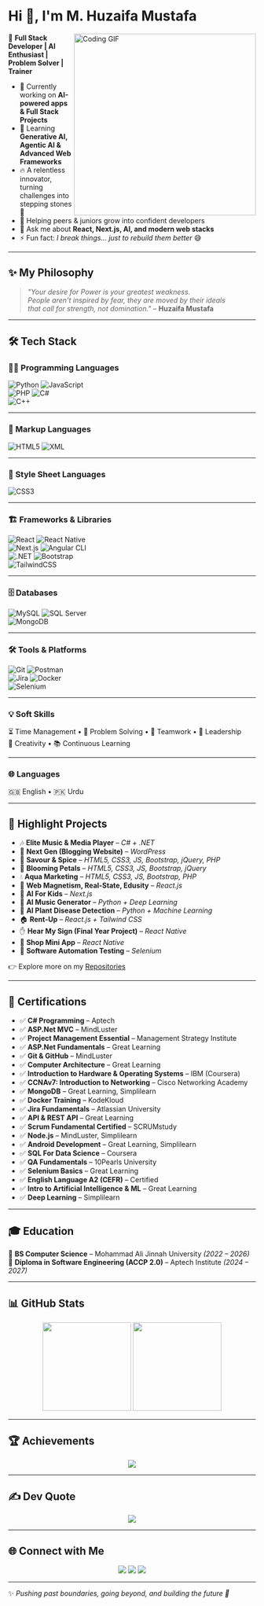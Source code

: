 # Hi 👋, I'm M. Huzaifa Mustafa  

<img align="right" alt="Coding GIF" width="370" src="https://raw.githubusercontent.com/abhisheknaiidu/abhisheknaiidu/master/code.gif" />

🎯 **Full Stack Developer | AI Enthusiast | Problem Solver | Trainer**  

- 🔭 Currently working on **AI-powered apps & Full Stack Projects**  
- 🌱 Learning **Generative AI, Agentic AI & Advanced Web Frameworks**  
- 🔥 A relentless innovator, turning challenges into stepping stones 🚀  
- 🤝 Helping peers & juniors grow into confident developers  
- 💬 Ask me about **React, Next.js, AI, and modern web stacks**  
- ⚡ Fun fact: *I break things… just to rebuild them better* 😅  

---

## ✨ My Philosophy  

> *"Your desire for Power is your greatest weakness.  
> People aren't inspired by fear, they are moved by their ideals  
> that call for strength, not domination."* – **Huzaifa Mustafa**  

---

## 🛠 Tech Stack  

### 👨‍💻 Programming Languages  
![Python](https://img.shields.io/badge/Python-3776AB?style=for-the-badge&logo=python&logoColor=white) ![JavaScript](https://img.shields.io/badge/JavaScript-F7DF1E?style=for-the-badge&logo=javascript&logoColor=black)  
![PHP](https://img.shields.io/badge/PHP-777BB4?style=for-the-badge&logo=php&logoColor=white) ![C#](https://img.shields.io/badge/C%23-239120?style=for-the-badge&logo=c-sharp&logoColor=white)  
![C++](https://img.shields.io/badge/C++-00599C?style=for-the-badge&logo=c%2b%2b&logoColor=white)  

---

### 📝 Markup Languages  
![HTML5](https://img.shields.io/badge/HTML5-E34F26?style=for-the-badge&logo=html5&logoColor=white) ![XML](https://img.shields.io/badge/XML-8A2BE2?style=for-the-badge&logo=xml&logoColor=white)  

---

### 🎨 Style Sheet Languages  
![CSS3](https://img.shields.io/badge/CSS3-1572B6?style=for-the-badge&logo=css3&logoColor=white)  

---

### 🏗 Frameworks & Libraries  
![React](https://img.shields.io/badge/React-20232A?style=for-the-badge&logo=react&logoColor=61DAFB) ![React Native](https://img.shields.io/badge/React%20Native-20232A?style=for-the-badge&logo=react&logoColor=61DAFB)  
![Next.js](https://img.shields.io/badge/Next.js-000000?style=for-the-badge&logo=nextdotjs&logoColor=white) ![Angular CLI](https://img.shields.io/badge/Angular-DD0031?style=for-the-badge&logo=angular&logoColor=white)  
![.NET](https://img.shields.io/badge/.NET-512BD4?style=for-the-badge&logo=dotnet&logoColor=white) ![Bootstrap](https://img.shields.io/badge/Bootstrap-563D7C?style=for-the-badge&logo=bootstrap&logoColor=white)  
![TailwindCSS](https://img.shields.io/badge/Tailwind_CSS-38B2AC?style=for-the-badge&logo=tailwind-css&logoColor=white)  

---

### 🗄️ Databases  
![MySQL](https://img.shields.io/badge/MySQL-005C84?style=for-the-badge&logo=mysql&logoColor=white)  ![SQL Server](https://img.shields.io/badge/SQL%20Server-CC2927?style=for-the-badge&logo=microsoftsqlserver&logoColor=white)  
![MongoDB](https://img.shields.io/badge/MongoDB-4EA94B?style=for-the-badge&logo=mongodb&logoColor=white)  

---

### 🛠 Tools & Platforms  
![Git](https://img.shields.io/badge/Git-F05032?style=for-the-badge&logo=git&logoColor=white) ![Postman](https://img.shields.io/badge/Postman-FF6C37?style=for-the-badge&logo=postman&logoColor=white)  
![Jira](https://img.shields.io/badge/Jira-0052CC?style=for-the-badge&logo=jira&logoColor=white)  ![Docker](https://img.shields.io/badge/Docker-2496ED?style=for-the-badge&logo=docker&logoColor=white)  
![Selenium](https://img.shields.io/badge/Selenium-43B02A?style=for-the-badge&logo=selenium&logoColor=white)  

---

### 💡 Soft Skills  
⏳ Time Management • 🧩 Problem Solving • 🤝 Teamwork • 🧭 Leadership  
🎨 Creativity • 📚 Continuous Learning  

---

### 🌐 Languages  
🇬🇧 English • 🇵🇰 Urdu  


---

## 🚀 Highlight Projects  

- 🎶 **Elite Music & Media Player** – *C# + .NET*  
- 📝 **Next Gen (Blogging Website)** – *WordPress*  
- 🍴 **Savour & Spice** – *HTML5, CSS3, JS, Bootstrap, jQuery, PHP*  
- 🌸 **Blooming Petals** – *HTML5, CSS3, JS, Bootstrap, jQuery*  
- 💧 **Aqua Marketing** – *HTML5, CSS3, JS, Bootstrap, PHP*  
- 🏢 **Web Magnetism, Real-State, Edusity** – *React.js*  
- 👦 **AI For Kids** – *Next.js*  
- 🎵 **AI Music Generator** – *Python + Deep Learning*  
- 🌱 **AI Plant Disease Detection** – *Python + Machine Learning*  
- 🏠 **Rent-Up** – *React.js + Tailwind CSS*  
- ✋ **Hear My Sign (Final Year Project)** – *React Native*  
- 🛒 **Shop Mini App** – *React Native*  
- 🤖 **Software Automation Testing** – *Selenium*  

👉 Explore more on my [Repositories](https://github.com/huzaifaair)  

---

## 📜 Certifications  

- ✅ **C# Programming** – Aptech  
- ✅ **ASP.Net MVC** – MindLuster  
- ✅ **Project Management Essential** – Management Strategy Institute  
- ✅ **ASP.Net Fundamentals** – Great Learning  
- ✅ **Git & GitHub** – MindLuster  
- ✅ **Computer Architecture** – Great Learning  
- ✅ **Introduction to Hardware & Operating Systems** – IBM (Coursera)  
- ✅ **CCNAv7: Introduction to Networking** – Cisco Networking Academy  
- ✅ **MongoDB** – Great Learning, Simplilearn  
- ✅ **Docker Training** – KodeKloud  
- ✅ **Jira Fundamentals** – Atlassian University  
- ✅ **API & REST API** – Great Learning  
- ✅ **Scrum Fundamental Certified** – SCRUMstudy  
- ✅ **Node.js** – MindLuster, Simplilearn  
- ✅ **Android Development** – Great Learning, Simplilearn  
- ✅ **SQL For Data Science** – Coursera  
- ✅ **QA Fundamentals** – 10Pearls University  
- ✅ **Selenium Basics** – Great Learning  
- ✅ **English Language A2 (CEFR)** – Certified  
- ✅ **Intro to Artificial Intelligence & ML** – Great Learning  
- ✅ **Deep Learning** – Simplilearn  

---

## 🎓 Education  

📖 **BS Computer Science** – Mohammad Ali Jinnah University *(2022 – 2026)*  
📖 **Diploma in Software Engineering (ACCP 2.0)** – Aptech Institute *(2024 – 2027)*  

---

## 📊 GitHub Stats  

<p align="center">
  <img src="https://github-readme-stats.vercel.app/api?username=huzaifamustafa-dev&show_icons=true&theme=tokyonight" height="180" />
  <img src="https://github-readme-streak-stats.herokuapp.com/?user=huzaifamustafa-dev&theme=tokyonight" height="180" />
</p>

---

## 🏆 Achievements  

<p align="center">
  <img src="https://github-profile-trophy.vercel.app/?username=huzaifamustafa-dev&theme=radical&no-frame=true&margin-w=15&margin-h=15" />
</p>

---

## ✍️ Dev Quote  

<p align="center">
  <img src="https://quotes-github-readme.vercel.app/api?type=horizontal&theme=radical" />
</p>

---

## 🌐 Connect with Me  

<p align="center">
  <a href="mailto:huzaifamustafa.dev1727@gmail.com"><img src="https://img.shields.io/badge/Email-D14836?logo=gmail&logoColor=white&style=for-the-badge"></a>
  <a href="https://www.linkedin.com/in/muhammad-huzaifa-mustafa-77a96b266"><img src="https://img.shields.io/badge/LinkedIn-0A66C2?logo=linkedin&logoColor=white&style=for-the-badge"></a>
  <a href="https://github.com/huzaifaair"><img src="https://img.shields.io/badge/GitHub-100000?logo=github&logoColor=white&style=for-the-badge"></a>
</p>

---

✨ *Pushing past boundaries, going beyond, and building the future 🚀*  
